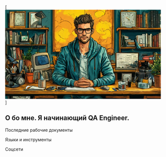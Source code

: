 [![Header](https://github.com/Gazinur72/Gazinur72/blob/main/assets/baner.png)]

## О бо мне. Я начинающий QA Engineer. 

Последние рабочие документы

Языки и инструменты

Соцсети